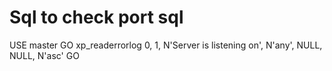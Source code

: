 # Sql to check port sql
USE master
GO
xp_readerrorlog 0, 1, N'Server is listening on', N'any', NULL, NULL, N'asc' 
GO
